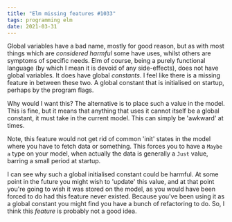 ```yaml
---
title: "Elm missing features #1033"
tags: programming elm
date: 2021-03-31
---
```


Global variables have a bad name, mostly for good reason, but as with most things which are *considered harmful* some have uses, whilst others are symptoms of specific needs. Elm of course, being a purely functional language (by which I mean it is devoid of any side-effects), does not have global variables. It does have global *constants*. I feel like there is a missing feature in between these two. A global constant that is initialised on startup, perhaps by the program flags. 

Why would I want this? The alternative is to place such a value in the model. This is fine, but it means that anything that uses it cannot itself be a global constant, it must take in the current model. This can simply be 'awkward' at times.

Note, this feature would not get rid of common 'init' states in the model where you have to fetch data or something. This forces you to have a `Maybe a` type on your model, when actually the data is generally a `Just` value, barring a small period at startup. 

I can see why such a global initialised constant could be harmful. At some point in the future you might wish to 'update' this value, and at that point you're going to wish it was stored on the model, as you would have been forced to do had this feature never existed. Because you've been using it as a global constant you might find you have a bunch of refactoring to do. So, I think this *feature* is probably not a good idea.
